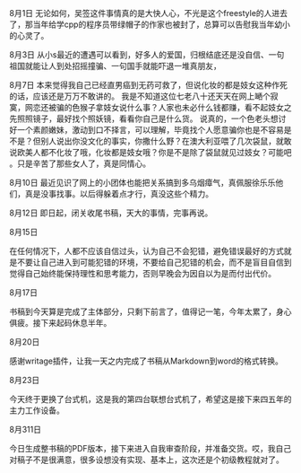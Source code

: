 8月1日
无论如何，吴签这件事情真的是大快人心，不光是这个freestyle的人进去了，那当年给学cpp的程序员带绿帽子的作家也被封了，总算可以告慰我当年幼小的心灵了。


8月3日
从小s最近的遭遇可以看到，好多人的爱国，归根结底还是没自信、一句祖国就能让人到处招摇撞骗、一句国手就能吓退一堆真朋友，

8月7日
本来觉得我自己已经直男癌到无药可救了，但说化妆的都是妓女这种作死的话，应该还是万万不敢讲的。
我是不知道这位七老八十还天天在网上嗮个寂寞，网恋还被骗的色猴子拿妓女说什么事？人家也未必什么钱都赚，看不起妓女之先照照镜子，最好找个照妖镜，看看你自己是什么货。
说真的，一个色老头想讨好一个素颜嫩妹，激动到口不择言，可以理解，毕竟找个人愿意骗你也是不容易是不是？但别人说出你没文化的事实，你撒什么野？在澳大利亚喂了几次袋鼠，就敢说欧美人都不化妆了哦，化妆都是妓女哦？你是不是除了袋鼠就见过妓女？可能吧 。只是辛苦了那些女人了，真是同情心。

8月10日
最近见识了网上的小团体也能把关系搞到多乌烟瘴气，真佩服徐乐乐他们，真是没事找事。以后得躲着点才行，真没这些个精力。

8月12日
即日起，闭关收尾书稿，天大的事情，完事再说。

8月15日

在任何情况下，人都不应该自信过头，认为自己不会犯错，避免错误最好的方式就是不要让自己进入到可能犯错的环境，不要给自己犯错的机会，而不是盲目自信到觉得自己始终能保持理性和思考能力，否则早晚会为因自以为是而付出代价。

8月17日

书稿到今天算是完成了主体部分，只剩下前言了，值得记一笔，今年太累了，身心俱疲。接下来起码休息半年。

8月20日

感谢writage插件，让我一天之内完成了书稿从Markdown到word的格式转换。

 8月23日

今天终于更换了台式机，这是我的第四台联想台式机了，希望这是接下来四五年的主力工作设备。

8月311日

今日生成整书稿的PDF版本，接下来进入自我审查阶段，并准备交货。哎，我自己对稿子不是很满意，很多设想没有实现、基本上，这次还是个初级教程就对了。



